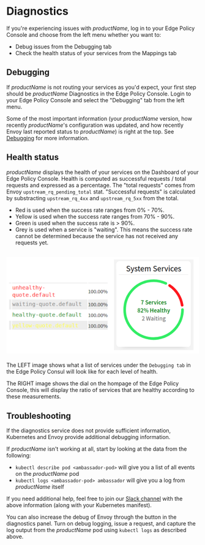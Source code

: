 # Diagnostics

If you're experiencing issues with $productName$, log in to your Edge Policy Console and choose from the left menu whether you want to:

* Debug issues from the Debugging tab
* Check the health status of your services from the Mappings tab

## Debugging

If $productName$ is not routing your services as you'd expect, your first step should be $productName$ Diagnostics in the Edge Policy Console. Login to your Edge Policy Console and select the "Debugging" tab from the left menu.

Some of the most important information (your $productName$ version, how recently $productName$'s configuration was updated, and how recently Envoy last reported status to $productName$) is right at the top. See [Debugging](../debugging) for more information.

## Health status

$productName$ displays the health of your services on the Dashboard of your Edge Policy Console. Health is computed as successful requests / total requests and expressed as a percentage. The "total requests" comes from Envoy `upstream_rq_pending_total` stat. "Successful requests" is calculated by substracting `upstream_rq_4xx` and `upstream_rq_5xx` from the total.

* Red is used when the success rate ranges from 0% - 70%.
* Yellow is used when the success rate ranges from 70% - 90%.
* Green is used when the success rate is > 90%.
* Grey is used when a service is "waiting". This means the success rate cannot be determined because the service has not received any requests yet.

## <img src="../../images/diagnostics-example.png" alt="System Diagnostics Dashboard" />

The LEFT image shows what a list of services under the `Debugging tab` in the Edge Policy Consul will look like for each level of health.

The RIGHT image shows the dial on the hompage of the Edge Policy Console, this will display the ratio of services that are healthy according to these measurements.


## Troubleshooting

If the diagnostics service does not provide sufficient information, Kubernetes and Envoy provide additional debugging information.

If $productName$ isn't working at all, start by looking at the data from the following:

* `kubectl describe pod <ambassador-pod>` will give you a list of all events on the $productName$ pod
* `kubectl logs <ambassador-pod> ambassador` will give you a log from $productName$ itself

If you need additional help, feel free to join our [Slack channel](http://a8r.io/slack) with the above information (along with your Kubernetes manifest).

You can also increase the debug of Envoy through the button in the diagnostics panel. Turn on debug logging, issue a request, and capture the log output from the $productName$ pod using `kubectl logs` as described above.
